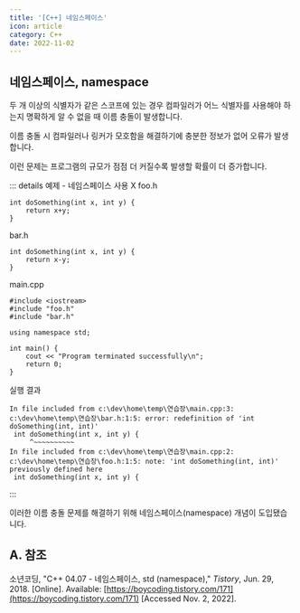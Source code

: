 ```yaml
---
title: '[C++] 네임스페이스'
icon: article
category: C++
date: 2022-11-02
---
```


## 네임스페이스, namespace
두 개 이상의 식별자가 같은 스코프에 있는 경우 컴파일러가 어느 식별자를 사용해야 하는지 명확하게 알 수 없을 때 이름 충돌이 발생합니다.

이름 충돌 시 컴파일러나 링커가 모호함을 해결하기에 충분한 정보가 없어 오류가 발생합니다.

이런 문제는 프로그램의 규모가 점점 더 커질수록 발생할 확률이 더 증가합니다.

::: details 예제 - 네임스페이스 사용 X
foo.h
```cpp:no-line-numbers
int doSomething(int x, int y) {
    return x+y;
}
```

bar.h
```cpp:no-line-numbers
int doSomething(int x, int y) {
    return x-y;
}
```

main.cpp
```cpp:no-line-numbers
#include <iostream>
#include "foo.h"
#include "bar.h"

using namespace std;

int main() {
    cout << "Program terminated successfully\n";
    return 0;
}
```

실행 결과
```:no-line-numbers
In file included from c:\dev\home\temp\연습장\main.cpp:3:
c:\dev\home\temp\연습장\bar.h:1:5: error: redefinition of 'int doSomething(int, int)'
 int doSomething(int x, int y) {
     ^~~~~~~~~~~
In file included from c:\dev\home\temp\연습장\main.cpp:2:
c:\dev\home\temp\연습장\foo.h:1:5: note: 'int doSomething(int, int)' previously defined here
 int doSomething(int x, int y) {
```
:::

이러한 이름 충돌 문제를 해결하기 위해 네임스페이스(namespace) 개념이 도입됐습니다.

## A. 참조
소년코딩, "C++ 04.07 - 네임스페이스, std (namespace)," *Tistory*, Jun. 29, 2018. [Online]. Available: [https://boycoding.tistory.com/171](https://boycoding.tistory.com/171) [Accessed Nov. 2, 2022].

<script setup lang="ts">
import DetailsOpen from "@DetailsOpen";
</script>

<DetailsOpen/>

